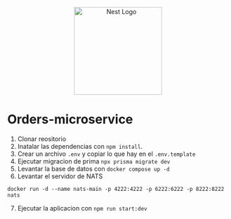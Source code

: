 <p align="center">
  <a href="http://nestjs.com/" target="blank"><img src="https://nestjs.com/img/logo-small.svg" width="200" alt="Nest Logo" /></a>
</p>

# Orders-microservice

1. Clonar reositorio
2. Inatalar las dependencias con  `npm install`.
3. Crear un archivo `.env` y copiar lo que hay en el `.env.template`
4. Ejecutar migracion de prima `npx prisma migrate dev`
5. Levantar la base de datos con `docker compose up -d`
6. Levantar el servidor de NATS
```
docker run -d --name nats-main -p 4222:4222 -p 6222:6222 -p 8222:8222 nats
```
7. Ejecutar la aplicacion con `npm run start:dev`